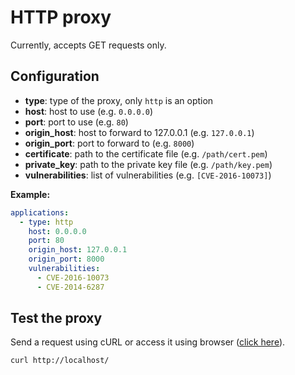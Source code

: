 # HTTP proxy

Currently, accepts GET requests only.

## Configuration

* **type**: type of the proxy, only `http` is an option
* **host**: host to use (e.g. `0.0.0.0`)
* **port**: port to use (e.g. `80`)
* **origin_host**: host to forward to 127.0.0.1 (e.g. `127.0.0.1`)
* **origin_port**: port to forward to (e.g. `8000`)
* **certificate**: path to the certificate file (e.g. `/path/cert.pem`)
* **private_key**: path to the private key file (e.g. `/path/key.pem`)
* **vulnerabilities**: list of vulnerabilities (e.g. `[CVE-2016-10073]`)

**Example:**

```yaml
applications:
  - type: http
    host: 0.0.0.0
    port: 80
    origin_host: 127.0.0.1
    origin_port: 8000
    vulnerabilities:
      - CVE-2016-10073
      - CVE-2014-6287

```

## Test the proxy

Send a request using cURL or access it using browser ([click here](http://localhost/)).

```shell
curl http://localhost/
```
